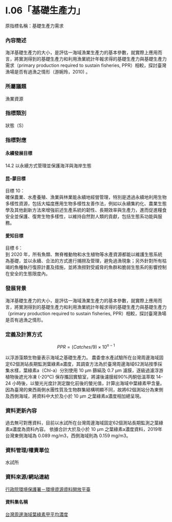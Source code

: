 # I.06「基礎生產力」
原指標名稱：基礎生產力需求
<script type="text/javascript" src="http://cdn.mathjax.org/mathjax/latest/MathJax.js?config=TeX-AMS-MML_HTMLorMML"></script>

### 內容簡述
海洋基礎生產力的大小，是評估一海域漁業生產力的基本參數，就實際上應用而言，將實測得到的基礎生產力和利用漁業統計年報求得的基礎生產力與基礎生產力需求（primary production required to sustain fisheries, PPR）相較，探討臺灣漁場是否有過漁之情形（游婉玲，2010) 。
### 所屬議題
漁業資源
### 指標類別
狀態（S）
### 指標對應
#### 永續發展目標
14.2
以永續方式管理並保護海洋與海岸生態
#### 昆–蒙目標
目標 10：<br>
確保農業、水產養殖、漁業與林業能永續地經營管理，特別是透過永續地利用生物多樣性資源，包括大幅度應用生物多樣性友善作法，例如以永續集約化、農業生態學及其他創新方法來增強前述生產系統的韌性、長期效率與生產力，進而促進糧食安全並保護、復育生物多樣性，以維持自然對人類的貢獻，包括生態系功能與服務。

#### 愛知目標
目標 6：<br>
到 2020 年，所有魚類、無脊椎動物和水生植物等水產資源都能以維護生態系統為基礎，並以永續、合法的方式進行捕撈及管理，避免過漁現象；另外針對所有枯竭的魚種執行復原計畫及措施，並將漁撈對受威脅的魚群和脆弱生態系的影響控制在安全的生態限度內。
### 發展背景
海洋基礎生產力的大小，是評估一海域漁業生產力的基本參數，就實際上應用而言，將實測得到的基礎生產力和利用漁業統計年報求得的基礎生產力與基礎生產力（primary production required to sustain fisheries, PPR）相較，探討臺灣漁場是否有過漁之情形。
### 定義及計算方式

$$
PPR=(Catches/9)\times10^{n-1}
$$

以浮游藻類生物量表示海域之基礎生產力。
農委會水產試驗所在台灣周邊海域固定62個測站長期監測葉綠素a濃度，其調查方法為於臺灣周邊海域62測站按季採集水樣，葉綠素a（Chl-a）分別使用 10 μm 篩絹及 0.7 μm 濾膜，逐級過濾浮游植物後遮光冷凍 (-20℃) 保存攜回實驗室，將濾後濾膜經90%丙酮低溫萃取 14-24 小時後，以螢光光度計測定酸化前後的螢光值，計算出海域中葉綠素甲含量。
因為臺灣的東西兩側水團性質及生物群集結構明顯不同，故將62個測站分為東側及西側海域，將資料中大於及小於 10 μm 之葉綠素a濃度相加總呈現。
### 資料更新內容
過去無可對應資料，目前以水試所在台灣周邊海域固定62個測站長期監測之葉綠素a濃度為資料內容。
依據合計大於及小於 10 μm 之葉綠素a濃度資料，2019年台灣東側海域為 0.089 mg/m3，西側海域則為 0.159 mg/m3。
### 資料管理/權責單位
水試所
### 資料來源/網站連結
[行政院環境保護署－環境資源資料開放平臺](https://opendata.epa.gov.tw)
#### 資料集名稱
[台灣周邊海域葉綠素甲平均濃度](https://opendata.epa.gov.tw/Data/Contents/WAT00497/)
